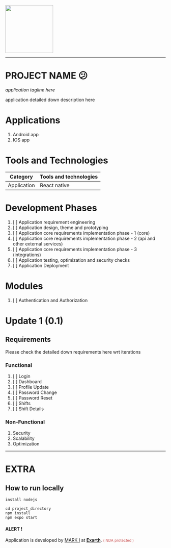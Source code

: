 <p>
  <a href="https://exarth.com/">
  <img src="https://exarth.com/static/exarth/theme/logo-red-1000.svg" height="150">
  </a>
</p>
<hr>

# PROJECT NAME 😕

_application tagline here_

application detailed down description here

# Applications

1. Android app
2. IOS app

# Tools and Technologies


| Category    | Tools and technologies |
|-------------|------------------------|
| Application | React native           |

# Development Phases

1. [ ]  Application requirement engineering
2. [ ]  Application design, theme and prototyping
3. [ ]  Application core requirements implementation phase - 1 (core)
4. [ ]  Application core requirements implementation phase - 2 (api and other external services)
5. [ ]  Application core requirements implementation phase - 3 (integrations)
6. [ ]  Application testing, optimization and security checks
7. [ ]  Application Deployment

# Modules

1. [ ]  Authentication and Authorization

# Update 1 (0.1)

## Requirements

Please check the detailed down requirements here wrt iterations

### Functional

1. [ ]  Login
2. [ ]  Dashboard
3. [ ]  Profile Update
4. [ ]  Password Change
5. [ ]  Password Reset
6. [ ]  Shifts
7. [ ]  Shift Details

### Non-Functional

1. Security
2. Scalability
3. Optimization

---

# EXTRA

## How to run locally

```
install nodejs

cd project_directory
npm install 
npm expo start
```

<h4>ALERT !</h4>
<p>Application is developed by <a href="https://github.com/IkramKhan-DevOps/">MARK I</a> at <b><a href="https://exarth.com">Exarth</a></b>.
<small style="color: indianred">( NDA protected )</small>
</p>
